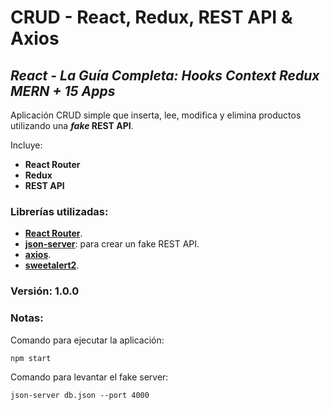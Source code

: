 # CRUD - React, Redux, REST API & Axios

## *React - La Guía Completa: Hooks Context Redux MERN + 15 Apps*

Aplicación CRUD simple que inserta, lee, modifica y elimina productos utilizando una **_fake_ REST API**.

Incluye:
+ **React Router**
+ **Redux**
+ **REST API**

### Librerías utilizadas:
- [**React Router**](https://reactrouter.com/).
- [**json-server**](https://www.npmjs.com/package/json-server): para crear un fake REST API.
- [**axios**](https://www.npmjs.com/package/axios).
- [**sweetalert2**](https://sweetalert2.github.io/).

### Versión: 1.0.0

### Notas:
Comando para ejecutar la aplicación:
```
npm start
```

Comando para levantar el fake server:
```
json-server db.json --port 4000
```
